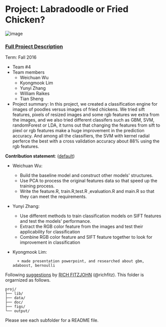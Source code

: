 # Project: Labradoodle or Fried Chicken? 
![image](https://s-media-cache-ak0.pinimg.com/236x/6b/01/3c/6b013cd759c69d17ffd1b67b3c1fbbbf.jpg)
### [Full Project Description](doc/project3_desc.html)

Term: Fall 2016

+ Team #4
+ Team members
	+ Weichuan Wu
	+ Kyongmook Lim
	+ Yunyi Zhang
	+ William Raikes
	+ Tian Sheng
+ Project summary: In this project, we created a classification engine for images of poodles versus images of fried chickens. We tried sift features, pixels of resized images and some rgb features we extra from the images, and we also tried different classifers such as GBM, SVM, randomForest or LDA, it turns out that changing the features from sift to piexl or rgb features make a huge improvement in the prediction accuracy. And among all the classifiers, the SVM with kernel radial perferce the best with a cross validation accuracy about 88% using the rgb features. 
	
**Contribution statement**: ([default](doc/a_note_on_contributions.md)) 
+ Weichuan Wu: 

	+ Build the baseline model and construct other models' structures.
	+ Use PCA to process the original features data so that speed up the training process.
	+ Write the feature.R, train.R,test.R ,evaluation.R and main.R so that they can meet the requirements.
+ Yunyi Zhang: 

	+ Use different methods to train classification models on SIFT features and test the models' performance.  
	+ Extract the RGB color feature from the images and test their applicability for classification 
	+ Combine RGB color feature and SIFT feature together to look for improvement in classification 

+ Kyongmook Lim:

        + made presentation powerpoint, and researched about gbm, adaboost, bernoulli 

Following [suggestions](http://nicercode.github.io/blog/2013-04-05-projects/) by [RICH FITZJOHN](http://nicercode.github.io/about/#Team) (@richfitz). This folder is orgarnized as follows.

```
proj/
├── lib/
├── data/
├── doc/
├── figs/
└── output/
```

Please see each subfolder for a README file.
